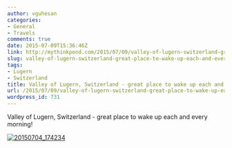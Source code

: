 ```yaml
---
author: vguhesan
categories:
- General
- Travels
comments: true
date: 2015-07-09T15:36:46Z
link: http://mythinkpond.com/2015/07/09/valley-of-lugern-switzerland-great-place-to-wake-up-each-and-every-morning/
slug: valley-of-lugern-switzerland-great-place-to-wake-up-each-and-every-morning
tags:
- Lugern
- Switzerland
title: Valley of Lugern, Switzerland - great place to wake up each and every morning!
url: /2015/07/09/valley-of-lugern-switzerland-great-place-to-wake-up-each-and-every-morning/
wordpress_id: 731
---
```


Valley of Lugern, Switzerland - great place to wake up each and every morning!

[![20150704_174234](/img/2015/07/20150704_174234.jpg?w=1024)](/img/2015/07/20150704_174234.jpg)
